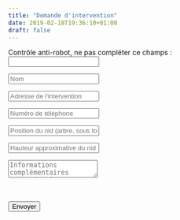 ```yaml
---
title: "Demande d'intervention"
date: 2019-02-18T19:36:10+01:00
draft: false
---
```


<div class="contact_form_page">		
    <form name="intervention" method="POST" data-netlify="true" data-netlify-recaptcha="true" action="/intervention/success">
    	<p class="hidden">
   			<label>Contrôle anti-robot, ne pas compléter ce champs : <input name="bot-field" /></label>
  		</p>
	   	<p><input type="text" name="nom" id="c_name" placeholder="Nom" value="" class="col-xs-12 transition" required></p>
	   	<p><input type="text" name="adresse" id="c_address" placeholder="Adresse de l'intervention" value="" class="col-xs-12 transition" required></p>
	   	<p><input type="text" name="telephone" id="c_phone" placeholder="Numéro de téléphone" value="" class="col-xs-12 transition" required></p>
	   	<p><input type="text" name="position" id="c_nest" placeholder="Position du nid (arbre, sous toiture, cheminée, ...)" value="" class="col-xs-12 transition"></p>
	   	<p><input type="text" name="hauteur" id="c_height" placeholder="Hauteur approximative du nid (hauteur d'homme, 5m, 10m, 15m)" value="" class="col-xs-12 transition"></p>
		<p><textarea name="message" id="c_message" class="col-xs-12 transition" placeholder="Informations complémentaires (dénomination professionnelle, n° de forfait pour les administrations, particularités, ...)"></textarea></p>
		<div class="col-xs-12" style="padding-bottom:20px;">
			<div data-netlify-recaptcha="true" ></div>
		</div>
		<p><button type="submit" id="c_send" class="btn btn-block btn-primary">Envoyer</button></p>
	</form>
</div>
